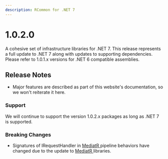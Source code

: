 ```yaml
---
description: RCommon for .NET 7
---
```


# 1.0.2.0

A cohesive set of infrastructure libraries for .NET 7. This release represents a full update to .NET 7 along with updates to supporting dependencies. Please refer to 1.0.1.x versions for .NET 6 compatible assemblies.&#x20;

## Release Notes

* Major features are described as part of this website's documentation, so we won't reiterate it here.&#x20;

### Support

We will continue to support the version 1.0.2.x packages as long as .NET 7 is supported.&#x20;

### Breaking Changes

* Signatures of IRequestHandler in [MediatR ](https://github.com/jbogard/MediatR)pipeline behaviors have changed  due to the update to [MediatR ](https://github.com/jbogard/MediatR)libraries.&#x20;
